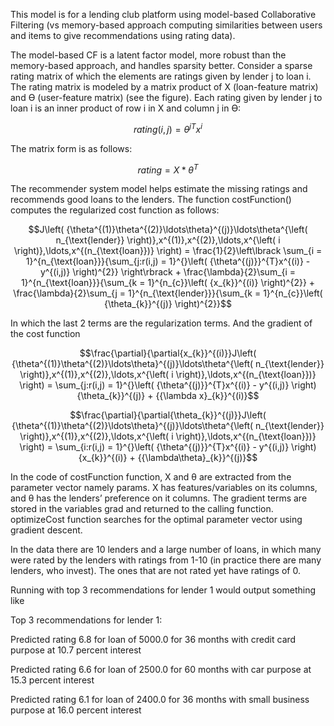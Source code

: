 This model is for a lending club platform using model-based Collaborative Filtering 
(vs memory-based approach computing similarities between users and items to give 
recommendations using rating data).

The model-based CF is a latent factor model, more robust than the
memory-based approach, and handles sparsity better. Consider a sparse
rating matrix of which the elements are ratings given by lender j to
loan i. The rating matrix is modeled by a matrix product of X
(loan-feature matrix) and Ө (user-feature matrix) (see the figure). Each
rating given by lender j to loan i is an inner product of row i in X and
column j in Ө:

$$
{rating(i,j) = \theta^{j}}^{T}x^{i}
$$

The matrix form is as follows:

$$rating = X*\theta^{T}$$

The recommender system model helps estimate the missing ratings and
recommends good loans to the lenders. The function costFunction()
computes the regularized cost function as follows:

$$J\left( {\theta^{(1)}\theta^{(2)}\ldots\theta}^{(j)}\ldots\theta^{\left( n_{\text{lender}} \right)},x^{(1)},x^{(2)},\ldots,x^{\left( i \right)},\ldots,x^{(n_{\text{loan}})} \right) = \frac{1}{2}\left\lbrack \sum_{i = 1}^{n_{\text{loan}}}{\sum_{j:r(i,j) = 1}^{}\left( {\theta^{(j)}}^{T}x^{(i)} - y^{(i,j)} \right)^{2}} \right\rbrack + \frac{\lambda}{2}\sum_{i = 1}^{n_{\text{loan}}}{\sum_{k = 1}^{n_{c}}\left( {x_{k}}^{(i)} \right)^{2}} + \frac{\lambda}{2}\sum_{j = 1}^{n_{\text{lender}}}{\sum_{k = 1}^{n_{c}}\left( {\theta_{k}}^{(j)} \right)^{2}}$$

In which the last 2 terms are the regularization terms. And the gradient
of the cost function

$$\frac{\partial}{\partial{x_{k}}^{(i)}}J\left( {\theta^{(1)}\theta^{(2)}\ldots\theta}^{(j)}\ldots\theta^{\left( n_{\text{lender}} \right)},x^{(1)},x^{(2)},\ldots,x^{\left( i \right)},\ldots,x^{(n_{\text{loan}})} \right) = \sum_{j:r(i,j) = 1}^{}\left( {\theta^{(j)}}^{T}x^{(i)} - y^{(i,j)} \right){\theta_{k}}^{(j)} + {{\lambda x}_{k}}^{(i)}$$

$$\frac{\partial}{\partial{\theta_{k}}^{(j)}}J\left( {\theta^{(1)}\theta^{(2)}\ldots\theta}^{(j)}\ldots\theta^{\left( n_{\text{lender}} \right)},x^{(1)},x^{(2)},\ldots,x^{\left( i \right)},\ldots,x^{(n_{\text{loan}})} \right) = \sum_{i:r(i,j) = 1}^{}\left( {\theta^{(j)}}^{T}x^{(i)} - y^{(i,j)} \right){x_{k}}^{(i)} + {{\lambda\theta}_{k}}^{(j)}$$

In the code of costFunction function, X and θ are extracted from the
parameter vector namely params. X has features/variables on its columns,
and θ has the lenders’ preference on it columns. The gradient terms are
stored in the variables grad and returned to the calling function. optimizeCost 
function searches for the optimal parameter vector
using gradient descent.

In the data there are 10 lenders and a large number of loans, in which
many were rated by the lenders with ratings from 1-10 (in practice there
are many lenders, who invest). The ones that are not rated yet have
ratings of 0.

Running with top 3 recommendations for lender 1 would output something
like

Top 3 recommendations for lender 1:

Predicted rating 6.8 for loan of 5000.0 for 36 months with credit card
purpose at 10.7 percent interest

Predicted rating 6.6 for loan of 2500.0 for 60 months with car purpose
at 15.3 percent interest

Predicted rating 6.1 for loan of 2400.0 for 36 months with small
business purpose at 16.0 percent interest
